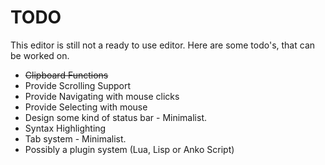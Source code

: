 # TODO

This editor is still not a ready to use editor.
Here are some todo's, that can be worked on.

+ ~~Clipboard Functions~~
+ Provide Scrolling Support
+ Provide Navigating with mouse clicks
+ Provide Selecting with mouse
+ Design some kind of status bar - Minimalist.
+ Syntax Highlighting
+ Tab system - Minimalist.
+ Possibly a plugin system (Lua, Lisp or Anko Script)
